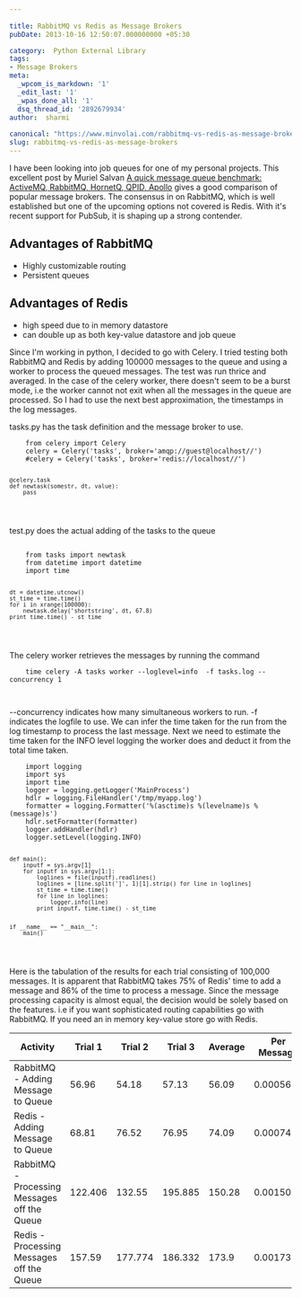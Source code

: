 ```yaml
---
 
title: RabbitMQ vs Redis as Message Brokers
pubDate: 2013-10-16 12:50:07.000000000 +05:30

category:  Python External Library
tags:
- Message Brokers
meta:
  _wpcom_is_markdown: '1'
  _edit_last: '1'
  _wpas_done_all: '1'
  dsq_thread_id: '2892679934'
author:  sharmi
 
canonical: "https://www.minvolai.com/rabbitmq-vs-redis-as-message-brokers/"
slug: rabbitmq-vs-redis-as-message-brokers
---
```

<p>I have been looking into job queues for one of my personal projects.  This excellent post by Muriel Salvan <a href="http://x-aeon.com/wp/2013/04/10/a-quick-message-queue-benchmark-activemq-rabbitmq-hornetq-qpid-apollo/">A quick message queue benchmark: ActiveMQ, RabbitMQ, HornetQ, QPID, Apollo</a> gives a good comparison of popular message brokers.  The consensus in on RabbitMQ, which is well established but one of the upcoming options not covered is Redis.  With it's recent support for PubSub, it is shaping up a strong contender.</p>
<h2>Advantages of RabbitMQ</h2>
<ul>
<li>Highly customizable routing</li>
<li>Persistent queues</li>
</ul>
<h2>Advantages of Redis</h2>
<ul>
<li>high speed due to in memory datastore</li>
<li>can double up as both key-value datastore and job queue</li>
</ul>
<p>Since I'm working in python, I decided to go with Celery. I tried testing both RabbitMQ and Redis by adding 100000 messages to the queue and using a worker to process the queued messages.  The test was run thrice and averaged.  In the case of the celery worker, there doesn't seem to be a burst mode, i.e the worker cannot not exit when all the messages in the queue are processed.  So I had to use the next best approximation, the timestamps in the log messages.</p>
<p>tasks.py has the task definition and the message broker to use.</p>
<pre><code class="python">    from celery import Celery
    celery = Celery('tasks', broker='amqp://guest@localhost//') 
    #celery = Celery('tasks', broker='redis://localhost//') 

    @celery.task
    def newtask(somestr, dt, value):
        pass

</code></pre>
<p>test.py does the actual adding of the tasks to the queue</p>
<pre><code class="python"><br />    from tasks import newtask
    from datetime import datetime
    import time


    dt = datetime.utcnow()
    st_time = time.time()
    for i in xrange(100000):
        newtask.delay('shortstring', dt, 67.8)
    print time.time() - st_time

</code></pre>
<p>The celery worker retrieves the messages by running the command</p>
<pre><code class="bash">    time celery -A tasks worker --loglevel=info  -f tasks.log --concurrency 1

</code></pre>
<p>--concurrency indicates how many simultaneous workers to run.  -f indicates the logfile to use. We can infer the time taken for the run from the log timestamp to process the last message.  Next we need to estimate the time taken for the INFO level logging the worker does and deduct it from the total time taken.</p>
<pre><code class="python">    import logging
    import sys
    import time
    logger = logging.getLogger('MainProcess')
    hdlr = logging.FileHandler('/tmp/myapp.log')
    formatter = logging.Formatter('%(asctime)s %(levelname)s %(message)s')
    hdlr.setFormatter(formatter)
    logger.addHandler(hdlr) 
    logger.setLevel(logging.INFO)


    def main():
        inputf = sys.argv[1]
        for inputf in sys.argv[1:]:
            loglines = file(inputf).readlines()
            loglines = [line.split(']', 1)[1].strip() for line in loglines]
            st_time = time.time()
            for line in loglines:
                logger.info(line)
            print inputf, time.time() - st_time


    if __name__ == "__main__":
        main()

</code></pre>
<p>Here is the tabulation of the results for each trial consisting of 100,000 messages.  It is apparent that RabbitMQ takes  75% of Redis' time to add a message and 86% of the time to process a message.  Since the message processing capacity is almost equal, the decision would be solely based on the features.  i.e if you want sophisticated routing capabilities go with RabbitMQ. If you need an in memory key-value store go with Redis.</p>
<table>
<thead>
<tr>
<th>Activity</th>
<th>Trial 1</th>
<th>Trial 2</th>
<th>Trial 3</th>
<th>Average</th>
<th>Per Message</th>
</tr>
</thead>
<tbody>
<tr>
<td>RabbitMQ - Adding Message to Queue</td>
<td>56.96</td>
<td>54.18</td>
<td>57.13</td>
<td>56.09</td>
<td>0.0005609</td>
</tr>
<tr>
<td>Redis - Adding Message to Queue</td>
<td>68.81</td>
<td>76.52</td>
<td>76.95</td>
<td>74.09</td>
<td>0.0007409</td>
</tr>
<tr>
<td>RabbitMQ - Processing Messages off the Queue</td>
<td>122.406</td>
<td>132.55</td>
<td>195.885</td>
<td>150.28</td>
<td>0.0015028</td>
</tr>
<tr>
<td>Redis - Processing Messages off the Queue</td>
<td>157.59</td>
<td>177.774</td>
<td>186.332</td>
<td>173.9</td>
<td>0.001739</td>
</tr>
</tbody>
</table>
